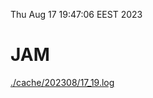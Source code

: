 Thu Aug 17 19:47:06 EEST 2023
# JAM
<a href='./cache/202308/17_19.log'>./cache/202308/17_19.log</a>
